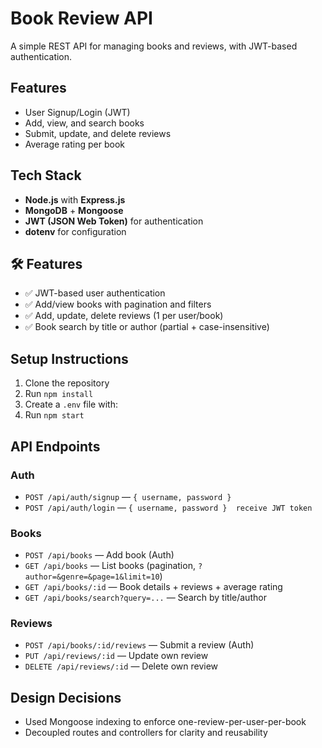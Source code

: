 # Book Review API

A simple REST API for managing books and reviews, with JWT-based authentication.

## Features

- User Signup/Login (JWT)
- Add, view, and search books
- Submit, update, and delete reviews
- Average rating per book

## Tech Stack

- **Node.js** with **Express.js**
- **MongoDB** + **Mongoose**
- **JWT (JSON Web Token)** for authentication
- **dotenv** for configuration

## 🛠️ Features

- ✅ JWT-based user authentication
- ✅ Add/view books with pagination and filters
- ✅ Add, update, delete reviews (1 per user/book)
- ✅ Book search by title or author (partial + case-insensitive)

## Setup Instructions

1. Clone the repository
2. Run `npm install`
3. Create a `.env` file with:
4. Run `npm start`

## API Endpoints

### Auth
- `POST /api/auth/signup` — `{ username, password }`
- `POST /api/auth/login` — `{ username, password }  receive JWT token `

### Books
- `POST /api/books` — Add book (Auth)
- `GET /api/books` — List books (pagination, `?author=&genre=&page=1&limit=10`)
- `GET /api/books/:id` — Book details + reviews + average rating
- `GET /api/books/search?query=...` — Search by title/author

### Reviews
- `POST /api/books/:id/reviews` — Submit a review (Auth)
- `PUT /api/reviews/:id` — Update own review
- `DELETE /api/reviews/:id` — Delete own review

## Design Decisions

- Used Mongoose indexing to enforce one-review-per-user-per-book
- Decoupled routes and controllers for clarity and reusability
